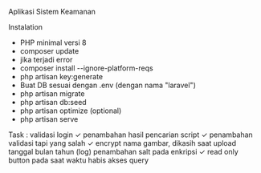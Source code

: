 Aplikasi Sistem Keamanan

Instalation
- PHP minimal versi 8
- composer update
- jika terjadi error
- composer install --ignore-platform-reqs
- php artisan key:generate
- Buat DB sesuai dengan .env (dengan nama "laravel")
- php artisan migrate 
- php artisan db:seed
- php artisan optimize (optional)
- php artisan serve

Task :
validasi login ✓
penambahan hasil pencarian script ✓
penambahan validasi tapi yang salah ✓
encrypt nama gambar, dikasih saat upload tanggal bulan tahun (log)
penambahan salt pada enkripsi ✓
read only button pada saat waktu habis
akses query
